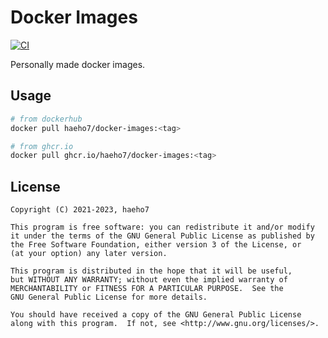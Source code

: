 # Docker Images

[![CI](https://github.com/haeho7/docker-images/workflows/CI/badge.svg)](https://github.com/haeho7/docker-images/actions)

Personally made docker images.

## Usage

```sh
# from dockerhub
docker pull haeho7/docker-images:<tag>

# from ghcr.io
docker pull ghcr.io/haeho7/docker-images:<tag>
```

## License

```
Copyright (C) 2021-2023, haeho7

This program is free software: you can redistribute it and/or modify
it under the terms of the GNU General Public License as published by
the Free Software Foundation, either version 3 of the License, or
(at your option) any later version.

This program is distributed in the hope that it will be useful,
but WITHOUT ANY WARRANTY; without even the implied warranty of
MERCHANTABILITY or FITNESS FOR A PARTICULAR PURPOSE.  See the
GNU General Public License for more details.

You should have received a copy of the GNU General Public License
along with this program.  If not, see <http://www.gnu.org/licenses/>.
```
